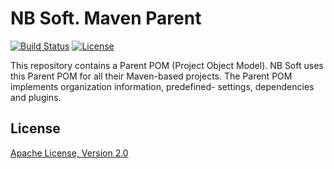# NB Soft. Maven Parent

[![Build Status](https://travis-ci.org/nbsoft/nbsoft-maven-parent.svg)](https://travis-ci.org/nbsoft/nbsoft-maven-parent)
[![License](https://img.shields.io/github/license/nbsoft/nbsoft-maven-parent.svg)](http://www.apache.org/licenses/LICENSE-2.0.txt)

This repository contains a Parent POM (Project Object Model).
NB Soft uses this Parent POM for all their Maven-based projects.
The Parent POM implements organization information, predefined- settings, dependencies and plugins.

## License

[Apache License, Version 2.0](http://www.apache.org/licenses/LICENSE-2.0.txt)
